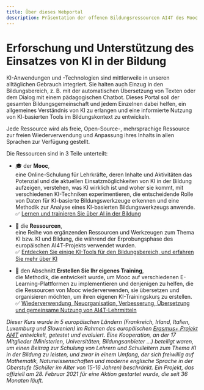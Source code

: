 ```yaml
---
title: Über dieses Webportal
description: Präsentation der offenen Bildungsressourcen AI4T des Mooc
---
```


# Erforschung und Unterstützung des Einsatzes von KI in der Bildung

KI-Anwendungen und -Technologien sind mittlerweile in unseren alltäglichen Gebrauch integriert. Sie halten auch Einzug in den Bildungsbereich, z. B. mit der automatischen Übersetzung von Texten oder dem Dialog mit einem pädagogischen Chatbot. Dieses Portal soll der gesamten Bildungsgemeinschaft und jedem Einzelnen dabei helfen, ein allgemeines Verständnis von KI zu erlangen und eine informierte Nutzung von KI-basierten Tools im Bildungskontext zu entwickeln.

Jede Ressource wird als freie, Open-Source-, mehrsprachige Ressource zur freien Wiederverwendung und Anpassung ihres Inhalts in allen Sprachen zur Verfügung gestellt.

Die Ressourcen sind in 3 Teile unterteilt:

- 🎓 der **Mooc**,  
eine Online-Schulung für Lehrkräfte, deren Inhalte und Aktivitäten das Potenzial und die aktuellen Einsatzmöglichkeiten von KI in der Bildung aufzeigen, verstehen, was KI wirklich ist und woher sie kommt, mit verschiedenen KI-Techniken experimentieren, die entscheidende Rolle von Daten für KI-basierte Bildungswerkzeuge erkennen und eine Methodik zur Analyse eines KI-basierten Bildungswerkzeugs anwende.  
✅ [Lernen und trainieren Sie über AI in der Bildung](https://inrialearninglab.github.io/ai4t//1-Mooc/general-presentation/0-1-what-does-this-training-offer-us/0-1-1v-why-this-training.de.html)

- 🎁 die **Ressourcen**,  
eine Reihe von ergänzenden Ressourcen und Werkzeugen zum Thema KI bzw. KI und Bildung, die während der Erprobungsphase des europäischen AI4T-Projekts verwendet wurden.  
✅ [Entdecken Sie einige KI-Tools für den Bildungsbereich, und erfahren Sie mehr über KI](https://inrialearninglab.github.io/ai4t//2-Project-resources/0-presentation/0-1-presentation-AI4T-resources.de.html)

- 🧰 den Abschnitt **Erstellen Sie Ihr eigenes Training**,  
die Methodik, die entwickelt wurde, um Mooc auf verschiedenen E-Learning-Plattformen zu implementieren und denjenigen zu helfen, die die Ressourcen von Mooc wiederverwenden, sie übersetzen und organisieren möchten, um ihren eigenen KI-Trainingskurs zu erstellen.  
✅ [Wiederverwendung, Neuorganisation, Verbesserung, Übersetzung und gemeinsame Nutzung von AI4T-Lehrmitteln](https://inrialearninglab.github.io/ai4t//3-Build-your-own-training/3-0-Intro-The-forge/3-0-1-Map-Build-your-own-training.de.html)

*Dieser Kurs wurde in 5 europäischen Ländern (Frankreich, Irland, Italien, Luxemburg und Slowenien) im Rahmen des europäischen [Erasmus+ Projekt AI4T](https://www.ai4t.eu/) entwickelt, getestet und evaluiert. Eine Kooperation, an der 17 Mitglieder (Ministerien, Universitäten, Bildungsanbieter ...) beteiligt waren, um einen Beitrag zur Schulung von Lehrern und Schulleitern zum Thema KI in der Bildung zu leisten, und zwar in einem Umfang, der sich freiwillig auf Mathematik, Naturwissenschaften und moderne englische Sprache in der Oberstufe (Schüler im Alter von 15-16 Jahren) beschränkt. Ein Projekt, das offiziell am 28. Februar 2021 für eine Aktion gestartet wurde, die seit 36 Monaten läuft.*
